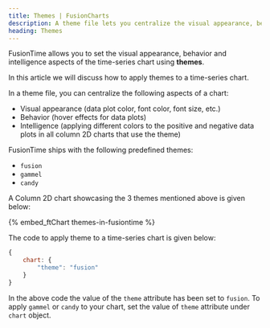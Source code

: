 ```yaml
---
title: Themes | FusionCharts
description: A theme file lets you centralize the visual appearance, behavior and intelligence aspects for a time-series chart.
heading: Themes
---
```


FusionTime allows you to set the visual appearance, behavior and intelligence aspects of the time-series chart using **themes**.

In this article we will discuss how to apply themes to a time-series chart.

In a theme file, you can centralize the following aspects of a chart:

- Visual appearance (data plot color, font color, font size, etc.)
- Behavior (hover effects for data plots)
- Intelligence (applying different colors to the positive and negative data plots in all column 2D charts that use the theme)

FusionTime ships with the following predefined themes:

- `fusion`
- `gammel`
- `candy`

A Column 2D chart showcasing the 3 themes mentioned above is given below:

{% embed_ftChart themes-in-fusiontime %}

The code to apply theme to a time-series chart is given below:

```javascript
{
    chart: {
        "theme": "fusion"
    }
}
```

In the above code the value of the `theme` attribute has been set to `fusion`. To apply `gammel` or `candy` to your chart, set the value of `theme` attribute under `chart` object.

